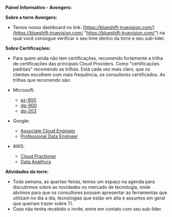 ﻿**Painel Informativo - Avengers:**

**Sobre a torre Avengers:**

-   Temos nosso dashboard no link: [https://blueshift-truevision.com/](https://blueshift-truevision.com/ "https://blueshift-truevision.com/") na qual você consegue verificar o seu time dentro da torre e seu sub-lider.

**Sobre Certificações:**

-   Para quem ainda não tem certificações, recomendo fortemente a trilha de certificações das principais Cloud Providers. Como "certificações padrões" recomendo as trilhas. Está cada vez mais claro, que os clientes escolhem com mais frequência, os consultores certificados. As trilhas que recomendo são:  
    
-   Microsoft:
    -   [az-900](https://learn.microsoft.com/en-us/certifications/exams/az-900/)
    -   [dp-900](https://learn.microsoft.com/en-us/certifications/exams/dp-900/)
    -   [dp-203](https://learn.microsoft.com/en-us/certifications/exams/dp-203/)
-   Google:
    -   [Associate Cloud Engineer](https://cloud.google.com/certification/cloud-engineer?hl=pt-br)
    -   [Professional Data Engineer](https://cloud.google.com/learn/certification/data-engineer?hl=pt-br)
-   AWS:
    -   [Cloud Practioner](https://aws.amazon.com/pt/certification/certified-cloud-practitioner/)
    -   [Data Analitycs](https://aws.amazon.com/pt/certification/certified-data-analytics-specialty/)

**Atividades da torre:**

-   Toda semana, as quartas-feiras, temos um espaço na agenda para discutirmos sobre as novidades no mercado de tecnologia, onde abrimos para que os consultores possam apresentar as ferramentas que utilizam no dia a dia, tecnologias que estão em alta e assuntos em geral que queiram trazer sobre TI.
- Caso não tenha recebido o invite, entre em contato com seu sub-lider.
